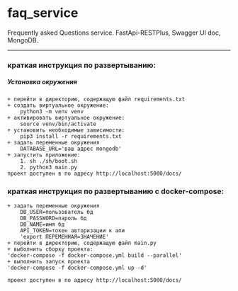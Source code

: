 # faq_service

Frequently asked Questions service. FastApi-RESTPlus, Swagger UI doc, MongoDB.

----


### краткая инструкция по развертыванию:
##### Установка окружения
```
+ перейти в директорию, содержащую файл requirements.txt
+ создать виртуальное окружение:
    python3 -m venv venv
+ активировать виртуальное окружение:
    source venv/bin/activate
+ установить необходимые зависимости:
    pip3 install -r requirements.txt
+ задать переменные окружения
    DATABASE_URL='ваш адрес mongodb'
+ запустить приложение:
    1. sh ./sh/boot.sh
    2. python3 main.py
проект доступен в по адресу http://localhost:5000/docs/
```

### краткая инструкция по развертыванию с docker-compose:
```
+ задать переменные окружения
    DB_USER=пользователь бд
    DB_PASSWORD=пароль бд
    DB_NAME=имя бд
    API_TOKEN=токен авторизации к апи
    'export ПЕРЕМЕННАЯ=ЗНАЧЕНИЕ'
+ перейти в директорию, содержащую файл main.py
+ выболнить сборку проекта:
'docker-compose -f docker-compose.yml build --parallel'
+ выполнить запуск проекта 
'docker-compose -f docker-compose.yml up -d'

проект доступен в по адресу http://localhost:5000/docs/
```